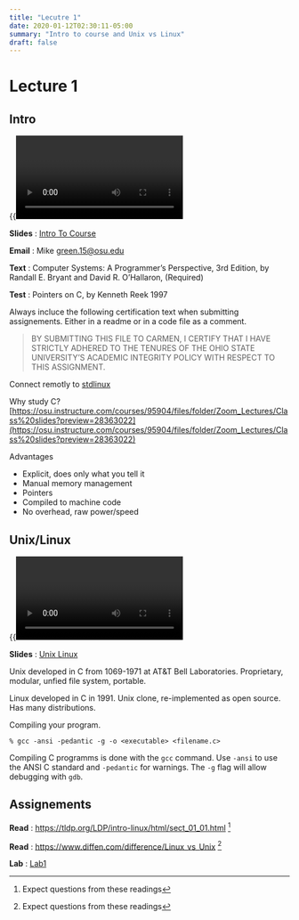 ```yaml
---
title: "Lecutre 1"
date: 2020-01-12T02:30:11-05:00
summary: "Intro to course and Unix vs Linux"
draft: false
---
```


# Lecture 1

## Intro
{{<video label="label" mp4="https://nv.instructuremedia.com/fetch/QkFoYkIxc0hhUVNZTjRNSE1Hd3JCMm5sQldBPS0tZjRmMzkyNDY4NjE4NDg2ZjJiYzlmOWIyNmIwOTU2OTZhY2ViNmU0NA.mp4">}}

**Slides** : [Intro To Course](https://osu.instructure.com/files/28363022/download?download_frd=1)

**Email** : Mike green.15@osu.edu

**Text** : Computer Systems: A Programmer’s Perspective, 3rd Edition, by Randall E. Bryant and David R. O’Hallaron, (Required)

**Test** : Pointers on C, by Kenneth Reek 1997

Always incluce the following certification text when submitting assignements. Either in a readme or in a code file as a comment.

> BY SUBMITTING THIS FILE TO CARMEN, I CERTIFY THAT I HAVE STRICTLY ADHERED TO THE TENURES OF THE OHIO STATE UNIVERSITY’S ACADEMIC INTEGRITY POLICY WITH RESPECT TO THIS ASSIGNMENT.

Connect remotly to [stdlinux](https://cse.osu.edu/about/remote-access)

Why study C?
[https://osu.instructure.com/courses/95904/files/folder/Zoom_Lectures/Class%20slides?preview=28363022](https://osu.instructure.com/courses/95904/files/folder/Zoom_Lectures/Class%20slides?preview=28363022)

Advantages
- Explicit, does only what you tell it
- Manual memory management
- Pointers
- Compiled to machine code
- No overhead, raw power/speed

## Unix/Linux
{{<video label="label" mp4="https://nv.instructuremedia.com/fetch/QkFoYkIxc0hhUVF2azRrSE1Hd3JCM1RvQldBPS0tMWZhYzI1Yjg0OGUxMTg1MjJmYTdlNDcwYThjODVjMmZiMGRkNGNjOA.mp4">}}

**Slides** : [Unix Linux](https://osu.instructure.com/files/28363025/download?download_frd=1)

Unix developed in C from 1069-1971 at AT&T Bell Laboratories. Proprietary, modular, unfied file system, portable.

Linux developed in C in 1991. Unix clone, re-implemented as open source. Has many distributions.

Compiling your program.
```
% gcc -ansi -pedantic -g -o <executable> <filename.c>
```

Compiling C programms is done with the `gcc` command. Use `-ansi` to use the ANSI C standard and `-pedantic` for warnings. The `-g` flag will allow debugging with `gdb`.

## Assignements
**Read** : https://tldp.org/LDP/intro-linux/html/sect_01_01.html [^1]

**Read** : https://www.diffen.com/difference/Linux_vs_Unix [^1]

**Lab** : [Lab1](https://osu.instructure.com/courses/95904/files/folder/Lab?preview=28328652)

[^1]: Expect questions from these readings